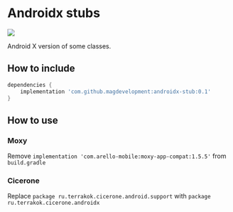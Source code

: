 # Androidx stubs
[![](https://jitpack.io/v/magdevelopment/androidx-stub.svg)](https://jitpack.io/#magdevelopment/androidx-stub)

Android X version of some classes.

## How to include
```gradle
dependencies {
    implementation 'com.github.magdevelopment:androidx-stub:0.1'
}
```

## How to use
### Moxy
Remove `implementation 'com.arello-mobile:moxy-app-compat:1.5.5'` from `build.gradle`

### Cicerone
Replace `package ru.terrakok.cicerone.android.support` with `package ru.terrakok.cicerone.androidx`
